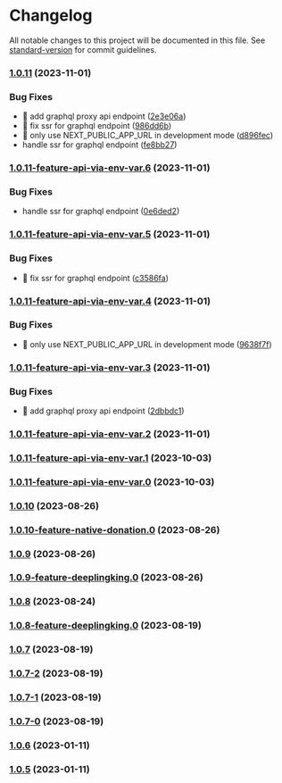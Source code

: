# Changelog

All notable changes to this project will be documented in this file. See [standard-version](https://github.com/conventional-changelog/standard-version) for commit guidelines.

### [1.0.11](https://github.com/demokratie-live/desktop/compare/v1.0.10...v1.0.11) (2023-11-01)


### Bug Fixes

* 🐛 add graphql proxy api endpoint ([2e3e06a](https://github.com/demokratie-live/desktop/commit/2e3e06a96dabeee4bd47d86f9435eaec8b6d208b))
* 🐛 fix ssr for graphql endpoint ([986dd6b](https://github.com/demokratie-live/desktop/commit/986dd6b773bf08eca1ef9b8805ee8d6d0cd2d7c9))
* 🐛 only use NEXT_PUBLIC_APP_URL in development mode ([d896fec](https://github.com/demokratie-live/desktop/commit/d896feceb1efb91e882f778829760958a951a58b))
* handle ssr for graphql endpoint ([fe8bb27](https://github.com/demokratie-live/desktop/commit/fe8bb27ceff654f2a8eafbad4dd5870faa1e1a43))

### [1.0.11-feature-api-via-env-var.6](https://github.com/demokratie-live/desktop/compare/v1.0.11-feature-api-via-env-var.5...v1.0.11-feature-api-via-env-var.6) (2023-11-01)


### Bug Fixes

* handle ssr for graphql endpoint ([0e6ded2](https://github.com/demokratie-live/desktop/commit/0e6ded2b030abfeb01a2c000805e3cc689de2b30))

### [1.0.11-feature-api-via-env-var.5](https://github.com/demokratie-live/desktop/compare/v1.0.11-feature-api-via-env-var.4...v1.0.11-feature-api-via-env-var.5) (2023-11-01)


### Bug Fixes

* 🐛 fix ssr for graphql endpoint ([c3586fa](https://github.com/demokratie-live/desktop/commit/c3586fae0d40f851d39206cbcc51f13d01be76d4))

### [1.0.11-feature-api-via-env-var.4](https://github.com/demokratie-live/desktop/compare/v1.0.11-feature-api-via-env-var.3...v1.0.11-feature-api-via-env-var.4) (2023-11-01)


### Bug Fixes

* 🐛 only use NEXT_PUBLIC_APP_URL in development mode ([9638f7f](https://github.com/demokratie-live/desktop/commit/9638f7f27ec02354182564647ee60234d04d67bc))

### [1.0.11-feature-api-via-env-var.3](https://github.com/demokratie-live/desktop/compare/v1.0.11-feature-api-via-env-var.2...v1.0.11-feature-api-via-env-var.3) (2023-11-01)


### Bug Fixes

* 🐛 add graphql proxy api endpoint ([2dbbdc1](https://github.com/demokratie-live/desktop/commit/2dbbdc1924c0169055d6fe297420c811b602e24f))

### [1.0.11-feature-api-via-env-var.2](https://github.com/demokratie-live/desktop/compare/v1.0.11-feature-api-via-env-var.1...v1.0.11-feature-api-via-env-var.2) (2023-11-01)

### [1.0.11-feature-api-via-env-var.1](https://github.com/demokratie-live/desktop/compare/v1.0.11-feature-api-via-env-var.0...v1.0.11-feature-api-via-env-var.1) (2023-10-03)

### [1.0.11-feature-api-via-env-var.0](https://github.com/demokratie-live/desktop/compare/v1.0.10...v1.0.11-feature-api-via-env-var.0) (2023-10-03)

### [1.0.10](https://github.com/demokratie-live/desktop/compare/v1.0.9...v1.0.10) (2023-08-26)

### [1.0.10-feature-native-donation.0](https://github.com/demokratie-live/desktop/compare/v1.0.9...v1.0.10-feature-native-donation.0) (2023-08-26)

### [1.0.9](https://github.com/demokratie-live/desktop/compare/v1.0.8...v1.0.9) (2023-08-26)

### [1.0.9-feature-deeplingking.0](https://github.com/demokratie-live/desktop/compare/v1.0.8...v1.0.9-feature-deeplingking.0) (2023-08-26)

### [1.0.8](https://github.com/demokratie-live/desktop/compare/v1.0.7...v1.0.8) (2023-08-24)

### [1.0.8-feature-deeplingking.0](https://github.com/demokratie-live/desktop/compare/v1.0.7...v1.0.8-feature-deeplingking.0) (2023-08-19)

### [1.0.7](https://github.com/demokratie-live/desktop/compare/v1.0.6...v1.0.7) (2023-08-19)

### [1.0.7-2](https://github.com/demokratie-live/desktop/compare/v1.0.7-1...v1.0.7-2) (2023-08-19)

### [1.0.7-1](https://github.com/demokratie-live/desktop/compare/v1.0.7-0...v1.0.7-1) (2023-08-19)

### [1.0.7-0](https://github.com/demokratie-live/desktop/compare/v1.0.6...v1.0.7-0) (2023-08-19)

### [1.0.6](https://github.com/demokratie-live/desktop/compare/v1.0.5...v1.0.6) (2023-01-11)

### [1.0.5](https://github.com/demokratie-live/desktop/compare/v1.0.0...v1.0.5) (2023-01-11)
